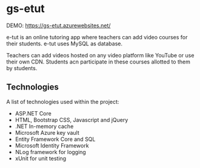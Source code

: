 # gs-etut
 
 DEMO: https://gs-etut.azurewebsites.net/
 
 
e-tut is an online tutoring app where teachers can add video courses for their students. e-tut uses MySQL as database.

Teachers can add videos hosted on any video platform like YouTube or use their own CDN. Students acn participate in these courses allotted to them by students.

## Technologies
A list of technologies used within the project:
* ASP.NET Core
* HTML, Bootstrap CSS, Javascript and jQuery
* .NET In-memory cache
* Microsoft Azure key vault
* Entity Framework Core and SQL
* Microsoft Identity Framework
* NLog framework for logging
* xUnit for unit testing



